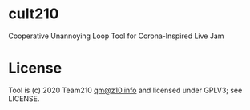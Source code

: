# cult210
Cooperative Unannoying Loop Tool for Corona-Inspired Live Jam

# License
Tool is (c) 2020 Team210 <qm@z10.info> and licensed under GPLV3; see LICENSE.
